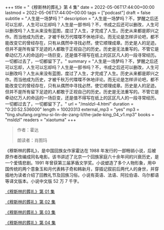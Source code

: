 +++
title = "《穆斯林的葬礼》第 4 集"
date = 2022-05-06T17:44:00+00:00
lastmod = 2022-05-06T17:44:00+00:00
tags = ["podcast"]
draft = false
subtitle = "人生是一场梦吗？"
description = "人生是一场梦吗？不，梦醒之后还可以忘却，人生可以忘却吗？人生是一部书吗？不，书成之后还可以删改，人生可以删改吗？人生从来没有蓝图，度过了人生，才完成了人生。历史从来都是即兴之作。而当他成为历史，才被千秋万代喋喋不休地评论。而无论是怎样评论吧，都不能改变它的曾经存在，只有从偶然中寻找必然，使它顺理成章。历史是人的足迹。但并不是所有留下足迹的人都敢于正视自己的历史。历史是无法重写的。不管它是牵动亿万人的命运的一场巨变，还是值不得写在纸上的区区凡人的一段寻常经历。一切都过去了，一切都留下了。"
summary = "人生是一场梦吗？不，梦醒之后还可以忘却，人生可以忘却吗？人生是一部书吗？不，书成之后还可以删改，人生可以删改吗？人生从来没有蓝图，度过了人生，才完成了人生。历史从来都是即兴之作。而当他成为历史，才被千秋万代喋喋不休地评论。而无论是怎样评论吧，都不能改变它的曾经存在，只有从偶然中寻找必然，使它顺理成章。历史是人的足迹。但并不是所有留下足迹的人都敢于正视自己的历史。历史是无法重写的。不管它是牵动亿万人的命运的一场巨变，还是值不得写在纸上的区区凡人的一段寻常经历。一切都过去了，一切都留下了。"
url = "/msldzl-4.html"
duration = "0:20:52.536000"
length = 10020313
external_mp3 = "yes"
mp3 = "ting.shufang.org/mu-si-lin-de-zang-li/the-jade-king_04_v1.mp3"
books = "msldzl"
readers = "xiaotuma"
+++

> 作者：霍达
>
> 朗读者：肖图玛

《穆斯林的葬礼》，是中国回族女作家霍达在 1988 年发行的一部畅销小说，后被原作者改编成同名电影。该书讲述了北京一个回族家庭六十余年间的兴衰历史，是一个爱情悲剧。1991 年曾获第三届茅盾文学奖。小说塑造了多个人物形象，用中国传统的两个意象玉和月代表韩子奇和韩新月，穿插记叙前后两代人的身世，并穿插地为读者介绍了回教礼节及回族习俗。小说有英语、法语、阿拉伯语、乌尔都语等译文版本。小说中文版 52 万 7 千字。

[《穆斯林的葬礼》第 01 集](./msldzl-1.html)

[《穆斯林的葬礼》第 02 集](./msldzl-2.html)

[《穆斯林的葬礼》第 03 集](./msldzl-3.html)

[《穆斯林的葬礼》第 04 集](./msldzl-4.html)
